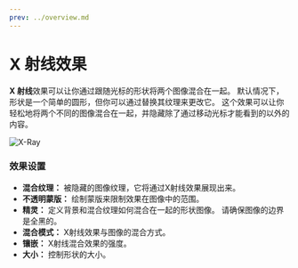 ```yaml
---
prev: ../overview.md
---
```


# X 射线效果

**X 射线**效果可以让你通过跟随光标的形状将两个图像混合在一起。 默认情况下，形状是一个简单的圆形，但你可以通过替换其纹理来更改它。 这个效果可以让你轻松地将两个不同的图像混合在一起，并隐藏除了通过移动光标才能看到的以外的内容。

![X-Ray](/wallpaper-engine-docs/img/effects/Xray.gif)

### 效果设置

* **混合纹理：** 被隐藏的图像纹理，它将通过X射线效果展现出来。
* **不透明蒙版：** 绘制蒙版来限制效果在图像中的范围。
* **精灵：** 定义背景和混合纹理如何混合在一起的形状图像。 请确保图像的边界是全黑的。
* **混合模式：** X射线效果与图像的混合方式。
* **镶嵌：** X射线混合效果的强度。
* **大小：** 控制形状的大小。